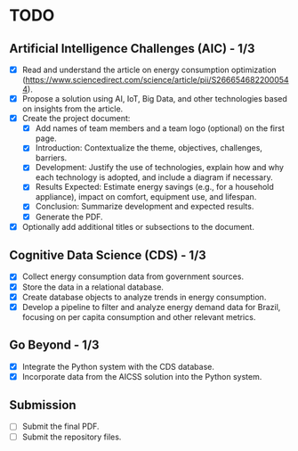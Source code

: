 # TODO

## Artificial Intelligence Challenges (AIC) - 1/3
- [x] Read and understand the article on energy consumption optimization (https://www.sciencedirect.com/science/article/pii/S2666546822000544).
- [x] Propose a solution using AI, IoT, Big Data, and other technologies based on insights from the article.
- [x] Create the project document:
  - [x] Add names of team members and a team logo (optional) on the first page.
  - [x] Introduction: Contextualize the theme, objectives, challenges, barriers.
  - [x] Development: Justify the use of technologies, explain how and why each technology is adopted, and include a diagram if necessary.
  - [x] Results Expected: Estimate energy savings (e.g., for a household appliance), impact on comfort, equipment use, and lifespan.
  - [x] Conclusion: Summarize development and expected results.
  - [x] Generate the PDF.
- [x] Optionally add additional titles or subsections to the document.

## Cognitive Data Science (CDS) - 1/3
- [x] Collect energy consumption data from government sources.
- [x] Store the data in a relational database.
- [x] Create database objects to analyze trends in energy consumption.
- [x] Develop a pipeline to filter and analyze energy demand data for Brazil, focusing on per capita consumption and other relevant metrics.

## Go Beyond - 1/3
- [x] Integrate the Python system with the CDS database.
- [x] Incorporate data from the AICSS solution into the Python system.

## Submission
- [ ] Submit the final PDF.
- [ ] Submit the repository files.
